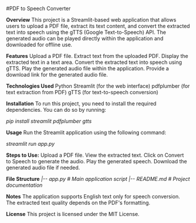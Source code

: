 #PDF to Speech Converter

**Overview**
   This project is a Streamlit-based web application that allows users to upload a PDF file, extract its text content, and convert the extracted text into speech using the gTTS (Google Text-to-Speech) API. The generated audio can be played directly within the application and downloaded for offline use.

**Features**
Upload a PDF file.
Extract text from the uploaded PDF.
Display the extracted text in a text area.
Convert the extracted text into speech using gTTS.
Play the generated audio file within the application.
Provide a download link for the generated audio file.

**Technologies Used**
Python
Streamlit (for the web interface)
pdfplumber (for text extraction from PDF)
gTTS (for text-to-speech conversion)

**Installation**
To run this project, you need to install the required dependencies. You can do so by running:

 _pip install streamlit pdfplumber gtts_

**Usage**
Run the Streamlit application using the following command:

_streamlit run app.py_

**Steps to Use:**
Upload a PDF file.
View the extracted text.
Click on Convert to Speech to generate the audio.
Play the generated speech.
Download the generated audio file if needed.

**File Structure**
_|-- app.py  # Main application script
|-- README.md  # Project documentation_

**Notes**
The application supports English text only for speech conversion.
The extracted text quality depends on the PDF's formatting.

**License**
This project is licensed under the MIT License.
